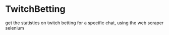 # TwitchBetting
get the statistics on twitch betting for a specific chat, using the web scraper selenium
